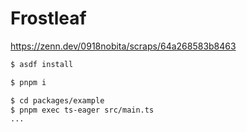 # Frostleaf

https://zenn.dev/0918nobita/scraps/64a268583b8463

```bash
$ asdf install

$ pnpm i

$ cd packages/example
$ pnpm exec ts-eager src/main.ts
...
```
